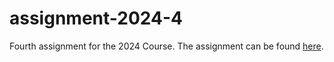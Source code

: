 # assignment-2024-4

Fourth assignment for the 2024 Course. The assignment can be found [here](https://github.com/dmst-algorithms-course/assignment-2024-4/blob/main/assignment-2024-4.pdf).
